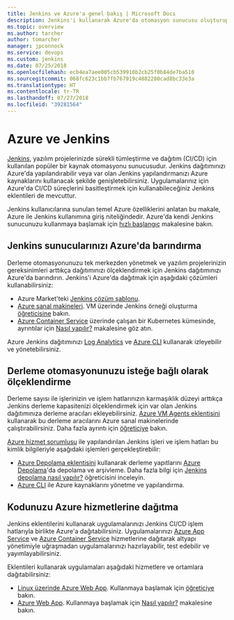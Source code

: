 ```yaml
---
title: Jenkins ve Azure'a genel bakış | Microsoft Docs
description: Jenkins'i kullanarak Azure'da otomasyon sunucusu oluşturup dağıtın, Azure işlem ve depolama kaynaklarını kullanarak da sürekli tümleştirme ve dağıtım (CI/CD) işlem hatlarınızı genişletin.
ms.topic: overview
ms.author: tarcher
author: tomarcher
manager: jpconnock
ms.service: devops
ms.custom: jenkins
ms.date: 07/25/2018
ms.openlocfilehash: ecb4ea7aee005cb539910b2cb25f0b84de7ba510
ms.sourcegitcommit: 068fc623c1bb7fb767919c4882280cad8bc33e3a
ms.translationtype: HT
ms.contentlocale: tr-TR
ms.lasthandoff: 07/27/2018
ms.locfileid: "39281564"
---
```

# <a name="azure-and-jenkins"></a>Azure ve Jenkins

[Jenkins](https://jenkins.io/), yazılım projelerinizde sürekli tümleştirme ve dağıtım (CI/CD) için kullanılan popüler bir kaynak otomasyonu sunucusudur. Jenkins dağıtımınızı Azure'da yapılandırabilir veya var olan Jenkins yapılandırmanızı Azure kaynaklarını kullanacak şekilde genişletebilirsiniz. Uygulamalarınız için Azure'da CI/CD süreçlerini basitleştirmek için kullanabileceğiniz Jenkins eklentileri de mevcuttur.

Jenkins kullanıcılarına sunulan temel Azure özelliklerini anlatan bu makale, Azure ile Jenkins kullanımına giriş niteliğindedir. Azure'da kendi Jenkins sunucunuzu kullanmaya başlamak için [hızlı başlangıç](install-jenkins-solution-template.md) makalesine bakın.

## <a name="host-your-jenkins-servers-in-azure"></a>Jenkins sunucularınızı Azure'da barındırma

Derleme otomasyonunuzu tek merkezden yönetmek ve yazılım projelerinizin gereksinimleri arttıkça dağıtımınızı ölçeklendirmek için Jenkins dağıtımınızı Azure'da barındırın. Jenkins'i Azure'da dağıtmak için aşağıdaki çözümleri kullanabilirsiniz:
 
- Azure Market'teki [Jenkins çözüm şablonu](install-jenkins-solution-template.md).
- [Azure sanal makineleri](/azure/virtual-machines/linux/overview). VM üzerinde Jenkins örneği oluşturma [öğreticisine](/azure/virtual-machines/linux/tutorial-jenkins-github-docker-cicd) bakın.
- [Azure Container Service](/azure/container-service/kubernetes/container-service-kubernetes-walkthrough) üzerinde çalışan bir Kubernetes kümesinde, ayrıntılar için [Nasıl yapılır?](/azure/container-service/kubernetes/container-service-kubernetes-jenkins) makalesine göz atın.

Azure Jenkins dağıtımınızı [Log Analytics](/azure/log-analytics/log-analytics-overview) ve [Azure CLI](/cli/azure) kullanarak izleyebilir ve yönetebilirsiniz.

## <a name="scale-your-build-automation-on-demand"></a>Derleme otomasyonunuzu isteğe bağlı olarak ölçeklendirme

Derleme sayısı ile işlerinizin ve işlem hatlarınızın karmaşıklık düzeyi arttıkça Jenkins derleme kapasitenizi ölçeklendirmek için var olan Jenkins dağıtımınıza derleme aracıları ekleyebilirsiniz. [Azure VM Agents eklentisini](jenkins-azure-vm-agents.md) kullanarak bu derleme aracılarını Azure sanal makinelerinde çalıştırabilirsiniz. Daha fazla ayrıntı için [öğreticiye](/azure/jenkins/jenkins-azure-vm-agents) bakın.

[Azure hizmet sorumlusu](/azure/azure-resource-manager/resource-group-overview) ile yapılandırılan Jenkins işleri ve işlem hatları bu kimlik bilgileriyle aşağıdaki işlemleri gerçekleştirebilir:

- [Azure Depolama eklentisini](https://plugins.jenkins.io/windows-azure-storage) kullanarak derleme yapıtlarını [Azure Depolama](/azure/storage/common/storage-introduction)'da depolama ve arşivleme. Daha fazla bilgi için [Jenkins depolama nasıl yapılır?](/azure/storage/common/storage-java-jenkins-continuous-integration-solution) öğreticisini inceleyin.
- [Azure CLI](/azure/jenkins/execute-cli-jenkins-pipeline) ile Azure kaynaklarını yönetme ve yapılandırma.

## <a name="deploy-your-code-into-azure-services"></a>Kodunuzu Azure hizmetlerine dağıtma

Jenkins eklentilerini kullanarak uygulamalarınızı Jenkins CI/CD işlem hatlarıyla birlikte Azure'a dağıtabilirsiniz. Uygulamalarınızı [Azure App Service](/azure/app-service/) ve [Azure Container Service](/azure/container-service/kubernetes/) hizmetlerine dağıtarak altyapı yönetimiyle uğraşmadan uygulamalarınızı hazırlayabilir, test edebilir ve yayımlayabilirsiniz.

 Eklentileri kullanarak uygulamaları aşağıdaki hizmetlere ve ortamlara dağıtabilirsiniz:

- [Linux üzerinde Azure Web App](/azure/app-service/containers/app-service-linux-intro). Kullanmaya başlamak için [öğreticiye](java-deploy-webapp-tutorial.md) bakın.
- [Azure Web App](/azure/app-service/app-service-web-overview). Kullanmaya başlamak için [Nasıl yapılır?](deploy-Jenkins-app-service-plugin.md) makalesine bakın.